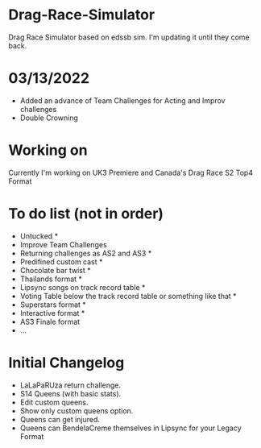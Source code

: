 # Drag-Race-Simulator
Drag Race Simulator based on edssb sim. I'm updating it until they come back.

# 03/13/2022
* Added an advance of Team Challenges for Acting and Improv challenges
* Double Crowning

# Working on
Currently I'm working on UK3 Premiere and Canada's Drag Race S2 Top4 Format


# To do list (not in order)
 * Untucked *
 * Improve Team Challenges
 * Returning challenges as AS2 and AS3 *
 * Predifined custom cast *
 * Chocolate bar twist *
 * Thailands format *
 * Lipsync songs on track record table *
 * Voting Table below the track record table or something like that *
 * Superstars format *
 * Interactive format *
 * AS3 Finale format
 * ...

# Initial Changelog
* LaLaPaRUza return challenge.
* S14 Queens (with basic stats).
* Edit custom queens.
* Show only custom queens option.
* Queens can get injured.
* Queens can BendelaCreme themselves in Lipsync for your Legacy Format
